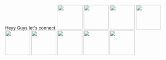 
Heyy Guys let's connect.
<a href="https://nodejs.org/en/docs/"><img src="https://banner2.cleanpng.com/20180810/fol/kisspng-computer-icons-react-javascript-desktop-wallpaper-atom-icon-macaron-iconset-goescat-5b6d61719083a2.3044993815338950255919.jpg" width="80"/></a>
<a href="https://angular.io/"><img src="https://upload.wikimedia.org/wikipedia/commons/thumb/c/cf/Angular_full_color_logo.svg/250px-Angular_full_color_logo.svg.png" width="80"/></a>
<a href="https://www.w3schools.com/css/"><img src="https://w7.pngwing.com/pngs/915/519/png-transparent-typescript-hd-logo-thumbnail.png" width="80"/></a>
<a href="https://www.w3schools.com/html/"><img src="https://creazilla-store.fra1.digitaloceanspaces.com/icons/7911339/html5-icon-icon-md.png" width="80"/></a>
<a href="https://www.w3schools.com/js/"><img src="https://w7.pngwing.com/pngs/696/424/png-transparent-logo-css-css3-thumbnail.png" width="80"/></a>
<a href="https://docs.nestjs.com/"><img src="https://docs.nestjs.com/assets/logo-small.svg" width="80"/></a>
<a href="https://docs.github.com/en"><img src="https://upload.wikimedia.org/wikipedia/commons/thumb/9/91/Octicons-mark-github.svg/1200px-Octicons-mark-github.svg.png" width="80"/></a>
<a href="https://docs.github.com/en"><img src="https://www.clipartmax.com/png/small/112-1128757_iab-logo-dma-logo-ms-azure-logo-microsoft-azure.png" width="80"/></a>
<a href="https://docs.github.com/en"><img src="https://cdn.freebiesupply.com/logos/thumbs/2x/mongodb-logo.png" width="80"/></a>
